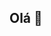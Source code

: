## Olá 👋

<!--
**dudabertolloraymundo/dudabertolloraymundo** is a ✨ _special_ ✨ repository because its `README.md` (this file) appears on your GitHub profile.

Here are some ideas to get you started:

- 🔭 nada 
- 🌱 aprendendo muitas coisas novas na escola
- 👯 em ser mais organizada, dependente
- 🤔 para trabalhar e poder comprar minhas proprias coisas
- 💬 sobre coisas que eu gosto de azer e sobre minha futura profissão
- 📫 pelo whatsapp, instragam e email
- 😄 ela/dela
- ⚡ gosto muito de crianças, de ler,filmes e livros romanticos e gosto de fazer faxina
-->
